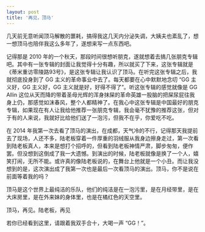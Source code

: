 ```yaml
---
layout: post
title: '再见，顶马'
---
```


几天前无意听闻顶马解散的噩耗，搞得我这几天内分泌失调，大姨夫也紊乱了，想一想顶马也陪伴我这么多年了，遂想来写一点东西吧。

记得那是 2010 年的一个秋天，那段时间很想听朋克，遂就想着去搞几张朋克专辑吧。其中有一张专辑的封面让我觉得十分有趣，所以就买了下来，这张专辑就是 《蒂米重访零陵路93号》，是这张专辑让我认识了顶马。在听完这张专辑之后，我就彻底投身到了 GG 主义的革命事业中去了。每天都要在心中默默地念叨 “GG 主义好，GG 主义好，GG 主义就是好，好得不得了”。听这张专辑的感觉就像是 GG Allin 这位从天而降的带着圣母光辉的浑身抹屎的革命英雄一股脑的把屎尿屁往我身上仍，那感觉如沫春风，整个人都精神了。在我心中这张专辑是中国最好的朋克专辑，如果现在有人让我给他推荐一张朋克专辑，我会毫不犹豫的推荐这张，但对于有的人来说，我就好比给他们送了一泡污，但我不在乎，你爱吃不吃。

在 2014 年我第一次去看了顶马的演出，在成都，天气冷的不行，记得那天我提前去了现场，人还不多，陆老板穿着一件厚重的羽绒服从我身边擦身走过，第一次看到陆老板真人，本来是想打个招呼的，但看到陆老板神情严肃，脚步匆匆，便作罢。但没想到这倒成了我一大遗憾。到演出的时候，陆老板就像是换了一个人，嬉笑打闹，无所不能。或许真的像陆老板说的，在舞台上他就是一个小丑。而让我没想到的是，这次演出成了我第一次也是最后一次看顶马的演出。顶马，你不是说在前面等着我的吗？

顶马是这个世界上最纯洁的乐队，他们的纯洁是在一泡污里，是在月经带里，是在大床房里，是在外来妹的身体里，也是在橘红色的天空里。

顶马，再见。陆老板，再见

若你已经看到这里，请跟着我双手合十，大喝一声 “GG！”。
